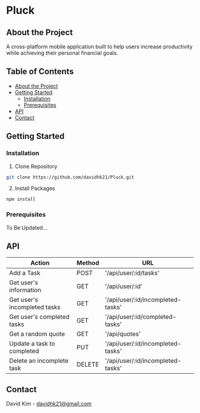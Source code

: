 # Pluck

## About the Project
A cross-platform mobile application built to help users increase productivity while achieving their personal financial goals.

## Table of Contents
* [About the Project](#about-the-project)
* [Getting Started](#getting-started)
  * [Installation](#installation)
  * [Prerequisites](#prerequisites)
* [API](#api)
* [Contact](#contact)

## Getting Started

### Installation
1. Clone Repository
```sh
git clone https://github.com/davidhk21/Pluck.git
```

2. Install Packages
```sh
npm install
```

### Prerequisites
To Be Updated...

## API
Action                       | Method | URL
---------------------------- | ------ | --------------------
Add a Task                   | POST   | '/api/user/:id/tasks'
Get user's information       | GET    | '/api/user/:id'
Get user's incompleted tasks | GET    | '/api/user/:id/incompleted-tasks'
Get user's completed tasks   | GET    | '/api/user/:id/completed-tasks'
Get a random quote           | GET    | '/api/quotes'
Update a task to completed   | PUT    | '/api/user/:id/incompleted-tasks'
Delete an incomplete task    | DELETE | '/api/user/:id/incompleted-tasks'

## Contact
David Kim - davidhk21@gmail.com